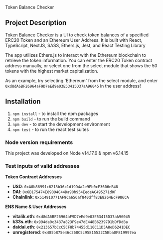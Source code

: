 Token Balance Checker

## Project Description
Token Balance Checker is a UI to check token balances of a specified ERC20 Token and an Ethereum User Address. It is built with React, TypeScript, NextJS, SASS, Ethers.js, Jest, and React Testing Library

The app utilizes Ethers.js to interact with the Ethereum blockchain to retrieve the token information. You can enter the ERC20 Token contract address manually, or select one from the select module that shows the 50 tokens with the highest market capitalization.

As an example, try selecting 'Ethereum' from the select module, and enter `0xd8dA6BF26964aF9D7eEd9e03E53415D37aA96045` in the user address!

## Installation

1. `npm install` - to install the npm packages
2. `npm build` - to run the build command
3. `npm dev` - to start the development environment
4. `npm test` - to run the react test suites

### Node version requirements

This project was developed on Node v14.17.6 & npm v6.14.15

### Test inputs of valid addresses
**Token Contract Addresses**
- **USD**: `0xA0b86991c6218b36c1d19D4a2e9Eb0cE3606eB48`
- **DAI**: `0x6B175474E89094C44Da98b954EedeAC495271d0F`
- **Chainlink**: `0x514910771AF9Ca656af840dff83E8264EcF986CA`

**ENS Name & User Addresses**
- **vitalik.eth**: `0xd8dA6BF26964aF9D7eEd9e03E53415D37aA96045`
- **k33s.eth**: `0x994da0c3437a823F9e47dE448B62397D1bDfDdBa`
- **daidai.eth**: `0x213657bCcC5CF8b74455d110C11D5A8eD6241DEC`
- **unregistered**: `0x485b875e46c268C5c95815532C5Bba0F819997ea`